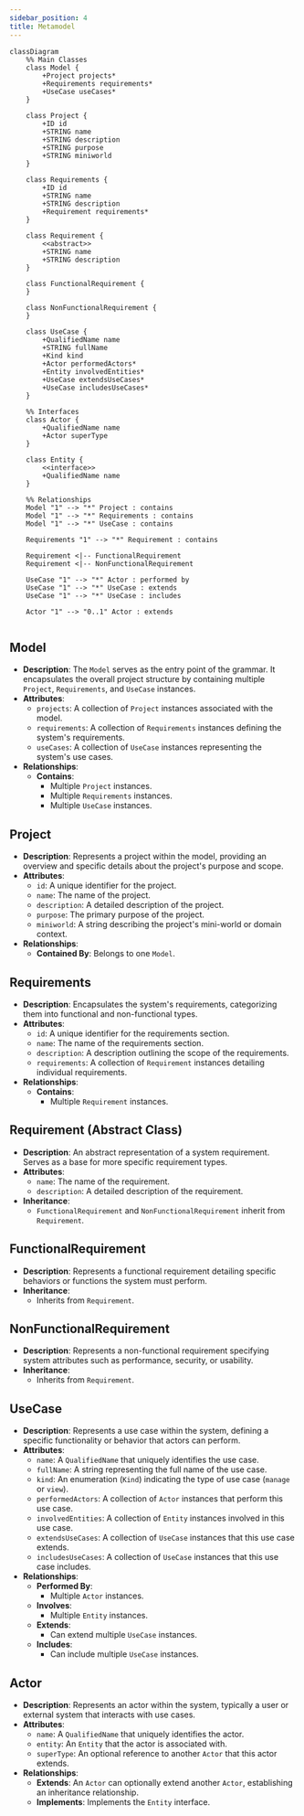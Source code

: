 ```yaml
---
sidebar_position: 4
title: Metamodel
---
```

```mermaid
classDiagram
    %% Main Classes
    class Model {
        +Project projects*
        +Requirements requirements*
        +UseCase useCases*
    }

    class Project {
        +ID id
        +STRING name
        +STRING description
        +STRING purpose
        +STRING miniworld
    }

    class Requirements {
        +ID id
        +STRING name
        +STRING description
        +Requirement requirements*
    }

    class Requirement {
        <<abstract>>
        +STRING name
        +STRING description
    }

    class FunctionalRequirement {
    }

    class NonFunctionalRequirement {
    }

    class UseCase {
        +QualifiedName name
        +STRING fullName
        +Kind kind
        +Actor performedActors*
        +Entity involvedEntities*
        +UseCase extendsUseCases*
        +UseCase includesUseCases*
    }

    %% Interfaces
    class Actor {
        +QualifiedName name
        +Actor superType
    }

    class Entity {
        <<interface>>
        +QualifiedName name
    }

    %% Relationships
    Model "1" --> "*" Project : contains
    Model "1" --> "*" Requirements : contains
    Model "1" --> "*" UseCase : contains

    Requirements "1" --> "*" Requirement : contains

    Requirement <|-- FunctionalRequirement
    Requirement <|-- NonFunctionalRequirement

    UseCase "1" --> "*" Actor : performed by
    UseCase "1" --> "*" UseCase : extends
    UseCase "1" --> "*" UseCase : includes

    Actor "1" --> "0..1" Actor : extends
    
```


## Model
- **Description**: The `Model` serves as the entry point of the grammar. It encapsulates the overall project structure by containing multiple `Project`, `Requirements`, and `UseCase` instances.
- **Attributes**:
  - `projects`: A collection of `Project` instances associated with the model.
  - `requirements`: A collection of `Requirements` instances defining the system's requirements.
  - `useCases`: A collection of `UseCase` instances representing the system's use cases.
- **Relationships**:
  - **Contains**: 
    - Multiple `Project` instances.
    - Multiple `Requirements` instances.
    - Multiple `UseCase` instances.

## Project
- **Description**: Represents a project within the model, providing an overview and specific details about the project's purpose and scope.
- **Attributes**:
  - `id`: A unique identifier for the project.
  - `name`: The name of the project.
  - `description`: A detailed description of the project.
  - `purpose`: The primary purpose of the project.
  - `miniworld`: A string describing the project's mini-world or domain context.
- **Relationships**:
  - **Contained By**: Belongs to one `Model`.

## Requirements
- **Description**: Encapsulates the system's requirements, categorizing them into functional and non-functional types.
- **Attributes**:
  - `id`: A unique identifier for the requirements section.
  - `name`: The name of the requirements section.
  - `description`: A description outlining the scope of the requirements.
  - `requirements`: A collection of `Requirement` instances detailing individual requirements.
- **Relationships**:
  - **Contains**: 
    - Multiple `Requirement` instances.

## Requirement (Abstract Class)
- **Description**: An abstract representation of a system requirement. Serves as a base for more specific requirement types.
- **Attributes**:
  - `name`: The name of the requirement.
  - `description`: A detailed description of the requirement.
- **Inheritance**:
  - `FunctionalRequirement` and `NonFunctionalRequirement` inherit from `Requirement`.

## FunctionalRequirement
- **Description**: Represents a functional requirement detailing specific behaviors or functions the system must perform.
- **Inheritance**:
  - Inherits from `Requirement`.

## NonFunctionalRequirement
- **Description**: Represents a non-functional requirement specifying system attributes such as performance, security, or usability.
- **Inheritance**:
  - Inherits from `Requirement`.

## UseCase
- **Description**: Represents a use case within the system, defining a specific functionality or behavior that actors can perform.
- **Attributes**:
  - `name`: A `QualifiedName` that uniquely identifies the use case.
  - `fullName`: A string representing the full name of the use case.
  - `kind`: An enumeration (`Kind`) indicating the type of use case (`manage` or `view`).
  - `performedActors`: A collection of `Actor` instances that perform this use case.
  - `involvedEntities`: A collection of `Entity` instances involved in this use case.
  - `extendsUseCases`: A collection of `UseCase` instances that this use case extends.
  - `includesUseCases`: A collection of `UseCase` instances that this use case includes.
- **Relationships**:
  - **Performed By**: 
    - Multiple `Actor` instances.
  - **Involves**: 
    - Multiple `Entity` instances.
  - **Extends**: 
    - Can extend multiple `UseCase` instances.
  - **Includes**: 
    - Can include multiple `UseCase` instances.



## Actor
- **Description**: Represents an actor within the system, typically a user or external system that interacts with use cases.
- **Attributes**:
  - `name`: A `QualifiedName` that uniquely identifies the actor.
  - `entity`: An `Entity` that the actor is associated with.
  - `superType`: An optional reference to another `Actor` that this actor extends.
- **Relationships**:
  - **Extends**: An `Actor` can optionally extend another `Actor`, establishing an inheritance relationship.
  - **Implements**: Implements the `Entity` interface.

